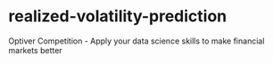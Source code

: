 # realized-volatility-prediction
Optiver Competition - Apply your data science skills to make financial markets better
